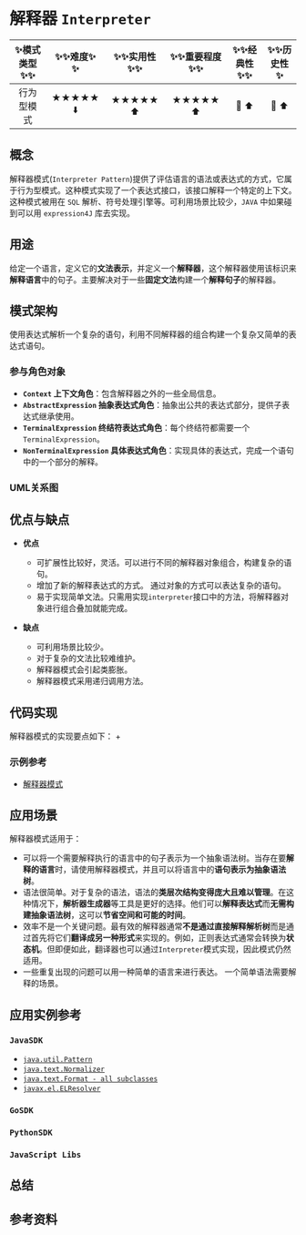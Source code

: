 # 解释器 `Interpreter`

| :sparkles:模式类型:sparkles::sparkles:|:sparkles::sparkles:难度:sparkles:  :sparkles: | :sparkles::sparkles:实用性:sparkles::sparkles: | :sparkles::sparkles:重要程度:sparkles::sparkles: |  :sparkles::sparkles:经典性:sparkles::sparkles: | :sparkles::sparkles:历史性:sparkles: |
| :----------------------------------------: | :-----------------------------------------------: | :-------------------------------------------------: | :----------------------------------------------------: | :--------------------------------------------------: | :--------------------------------------: |
|                 行为型模式                           |                ★★★★★ :arrow_down:                 |                  ★★★★★ :arrow_up:                   |                    ★★★★★ :arrow_up:                    |              :green_heart:  :arrow_up:               |        :green_heart:  :arrow_up:         |

## 概念
解释器模式(`Interpreter Pattern`)提供了评估语言的语法或表达式的方式，它属于行为型模式。这种模式实现了一个表达式接口，该接口解释一个特定的上下文。这种模式被用在 `SQL` 解析、符号处理引擎等。可利用场景比较少，`JAVA` 中如果碰到可以用 `expression4J` 库去实现。

## 用途
给定一个语言，定义它的**文法表示**，并定义一个**解释器**，这个解释器使用该标识来**解释语言**中的句子。主要解决对于一些**固定文法**构建一个**解释句子**的解释器。

## 模式架构
使用表达式解析一个复杂的语句，利用不同解释器的组合构建一个复杂又简单的表达式语句。


### 参与角色对象
+ **`Context` 上下文角色**：包含解释器之外的一些全局信息。
+ **`AbstractExpression` 抽象表达式角色**：抽象出公共的表达式部分，提供子表达式继承使用。
+ **`TerminalExpression` 终结符表达式角色**：每个终结符都需要一个 `TerminalExpression`。
+ **`NonTerminalExpression` 具体表达式角色**：实现具体的表达式，完成一个语句中的一个部分的解释。


### UML关系图



## 优点与缺点
+ **优点**
	- 可扩展性比较好，灵活。可以进行不同的解释器对象组合，构建复杂的语句。 
	- 增加了新的解释表达式的方式。 通过对象的方式可以表达复杂的语句。
	- 易于实现简单文法。只需用实现`interpreter`接口中的方法，将解释器对象进行组合叠加就能完成。
	
+ **缺点**
	- 可利用场景比较少。 
	- 对于复杂的文法比较难维护。
	- 解释器模式会引起类膨胀。 
	- 解释器模式采用递归调用方法。


## 代码实现
解释器模式的实现要点如下：
+

### 示例参考
+ [解释器模式](./java/io/github/hooj0/interpreter/)

## 应用场景
解释器模式适用于：
+ 可以将一个需要解释执行的语言中的句子表示为一个抽象语法树。当存在要**解释的语言**时，请使用解释器模式，并且可以将语言中的**语句表示为抽象语法树**。
+ 语法很简单。对于复杂的语法，语法的**类层次结构变得庞大且难以管理**。在这种情况下，**解析器生成器**等工具是更好的选择。他们可以**解释表达式**而**无需构建抽象语法树**，这可以**节省空间和可能的时间**。
+ 效率不是一个关键问题。最有效的解释器通常**不是通过直接解释解析树**而是通过首先将它们**翻译成另一种形式**来实现的。例如，正则表达式通常会转换为**状态机**。但即便如此，翻译器也可以通过`Interpreter`模式实现，因此模式仍然适用。
+ 一些重复出现的问题可以用一种简单的语言来进行表达。 一个简单语法需要解释的场景。

## 应用实例参考

### `JavaSDK` 

- [`java.util.Pattern`](http://docs.oracle.com/javase/8/docs/api/java/util/regex/Pattern.html)
- [`java.text.Normalizer`](http://docs.oracle.com/javase/8/docs/api/java/text/Normalizer.html)
- [`java.text.Format - all subclasses`](http://docs.oracle.com/javase/8/docs/api/java/text/Format.html)
- [`javax.el.ELResolver`](http://docs.oracle.com/javaee/7/api/javax/el/ELResolver.html)

### `GoSDK`

### `PythonSDK`

### `JavaScript Libs`



## 总结



## 参考资料





